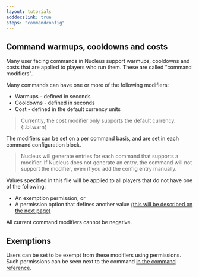 ```yaml
---
layout: tutorials
adddocslink: true
steps: "commandconfig"
---
```


## Command warmups, cooldowns and costs

Many user facing commands in Nucleus support warmups, cooldowns and costs that are applied to players who run them. These are called "command modifiers".

Many commands can have one or more of the following modifiers:

* Warmups - defined in seconds
* Cooldowns - defined in seconds
* Cost - defined in the default currency units

> Currently, the cost modifier only supports the default currency.
{:.bl.warn} 

The modifiers can be set on a per command basis, and are set in each command configuration block.

> Nucleus will generate entries for each command that supports a modifier. If Nucleus does not generate an entry, the command will not support the modifier, even if you add the config entry manually. 

Values specified in this file will be applied to all players that do not have one of the following:

* An exemption permission; or
* A permission option that defines another value [(this will be described on the next page)](groupbased.html)

All current command modifiers cannot be negative.

## Exemptions

Users can be set to be exempt from these modifiers using permissions. Such permissions can be seen next to the command [in the command reference](../../commands2.html).